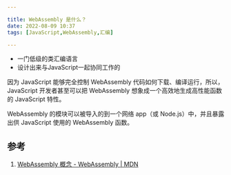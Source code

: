 ```yaml
---

title: WebAssembly 是什么？
date: 2022-08-09 10:37
tags: [JavaScript,WebAssembly,汇编]

---
```

-   一门低级的类汇编语言
-   设计出来与JavaScript一起协同工作的

因为 JavaScript 能够完全控制 WebAssembly 代码如何下载、编译运行，所以，JavaScript 开发者甚至可以把 WebAssembly 想象成一个高效地生成高性能函数的 JavaScript 特性。

WebAssembly 的模块可以被导入的到一个网络 app（或 Node.js）中，并且暴露出供 JavaScript 使用的 WebAssembly 函数。

## 参考

1.  [WebAssembly 概念 - WebAssembly | MDN](https://developer.mozilla.org/zh-CN/docs/WebAssembly/Concepts)